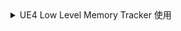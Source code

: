 
<details>
<summary>UE4 Low Level Memory Tracker 使用</summary>
<pre><code>
https://zhuanlan.zhihu.com/p/78005333
LLM(Low Level Memory Tracker) 是从 4.18 开始引入的新的内存统计工具，比 memreport 统计数据更加详细精确，但又不会像 MallocProfiler 那样有很大的本身开销
相关代码实现在 Engine\Source\Runtime\Core\Public\HAL\LowLevelMemTracker.h 和 Engine\Source\Runtime\Core\Private\HAL\LowLevelMemTracker.cpp 中
本文基于 UE4.23 分析使用 LLM
编译开关
在 Development 和 Debug 下，LLM 相关的代码是默认编译的，在 Test 模式下，需要在 YourGame.Target.cs 文件中增加宏定义 ALLOW_LOW_LEVEL_MEM_TRACKER_IN_TEST=1 才会编译相关代码，Shipping 模式下不会编译
运行开关
在编译时打开 LLM 后，要想在运行时使用 LLM 的功能，还要加上启动命令行 -LLM -LLMCSV
-LLM：运行时打开 LLM 统计
-LLMCSV：将内存统计信息输出到 CSV 文件中，CSV 文件保存在 Saved\Profiling\LLM 目录下
如果想在运行时默认生效，可以在 Target.cs 文件中增加宏定义 LLM_AUTO_ENABLE=1
另外还有个命令行 -LLMTAGSETS，用来指示资源统计分类是按类别来分，还是按具体资源来分，不过要使用这个功能需要在编译时在代码中打开 LLM_ALLOW_ASSETS_TAGS 宏(这个宏目前不能在 Target.cs 文件添加)
-LLMTAGSETS=Assets：按资源分类统计
-LLMTAGSETS=AssetClasses：按资源类别分类统计
运行时开关 LLM 的处理见 FLowLevelMemTracker::ProcessCommandLine 函数
Android 命令行
在已经装好版本的手机上，如果想要启动 LLM，可以通过 push UE4CommandLine.txt 到手机上动态改变游戏启动参数
新建一个 UE4CommandLine.txt，内容如下
../../../YourProject/YourProject.uproject -LLM -LLMCSV
新建一个 PushCommandLine.bat 并执行，内容如下
%ANDROID_HOME%\platform-tools\adb.exe shell mkdir -p /sdcard/UE4Game/YourProject
%ANDROID_HOME%\platform-tools\adb.exe push UE4CommandLine.txt /sdcard/UE4Game/YourProject/UE4CommandLine.txt
IOS 命令行
IOS 需要将 ue4commandline.txt 通过文件共享复制到 Documents 目录下，注意这里的文件名是全小写
显示统计命令行
运行时，可以通过以下命令行来显示当前的统计信息
stat LLM: 显示 Default Tracker 分组的简要内存统计信息
stat LLMFULL: 显示 Default Tracker 分组的所有内存统计信息
stat LLMOveread: 显示 LLM 本身使用的内存信息
stat LLMPlatform: 显示 Platform Tracker 分组的内存统计信息
LLM.LLMWriteInterval: 修改 LLM 的内存信息写入 csv 文件的频率，默认 5 秒写一行
LLMASSETS 命令行
编译时打开 LLM_ALLOW_ASSETS_TAGS，运行时指定 -LLMTAGSETS=Assets，执行 stat LLMAssets 命令行效果如下:
运行时指定 -LLMTAGSETS=AssetClasses，执行 stat LLMAssets 命令行效果如下:
CSV 文件输出
指定 -LLMCSV 命令行后，会得到两个 csv 文件，一个是 LLM_ 前缀，另一个是 LLMPlatform_ 前缀，这两个文件分别由两个 Tracker 生成，这两个文件的关注点不同
LLMPlatform 只关注系统内存的消费者，主要有几大类: ProgramSize, FMalloc, LLMOverhead。
LLM 主要关注 FMalloc 内存的消费者，主要就是引擎内各个部分的内存开销
注意，当同时指定 -LLMTAGSETS 命令行后，CSV 文件会错乱，因为写 CSV 文件时预留了第一行标题栏内容的缓冲区，当打开 LLMTAGSETS 之后，因为每个资源或资源类很多，会导致标题栏内容溢出，覆盖了后面的数据区域，所以这里需要自己按需求修改一下
LLM 统计分类
Total: 总内存
ELLMTag::PlatformTotal: 在 Android 上为 RSS，在 iOS 上为 resident_size，在其它平台上为系统所有进程消耗的内存(不明白这里为什么是这样)，所以这个值目前只有在移动端有参考意义
ELLMTag::Total: PlatformTotal - LLM Overhead，即为上面的内存减去 LLM 本身消耗的内存，这个内存值可以认为是在不打开 LLM 功能下的进程内存值，同上，这个值目前只在移动端上有参考意义
ELLMTag::PlatformOverhead: 即 LLMOverhead，LLM 本身消耗的内存
TrackedTotal: 通过调用 LLM OnLowLevelAlloc/OnLowLevelFree 统计到的所有内存
ELLMTag::PlatformTrackedTotal: Tracker 类型为 ELLMTracker::Platform
ELLMTag::TrackedTotal: Tracker 类型为 ELLMTracker::Default
Untracked: 未知的内存分配，即 LLM 无法追踪的内存，比如第三方库里的内存分配
ELLMTag::PlatformUntracked: PlatformTotal - PlatformTrackedTotal
ELLMTag::Untracked: Total - TrackedTotal
ELLMTag::Untagged: 未分类的内存，即分配内存时候不在 LLM_SCOPE 宏范围内
ELLMTag::FMalloc: 通过 FMallocBinned/FMallocBinned2 内存分配器分配的内存，也就是一般意义上引擎分配的内存，比如各种UObject，纹理，动画等占用的内存
ELLMTag::FMallocUnused: 通过 FMemory 分配的内存与 ELLMTag::FMalloc 类别内存的差值
ProgramSize: 程序刚起来时占用的内存，即刚进 Main 函数时，在 Android 上为 RSS，在 iOS 上为 resident_size
ELLMTag::ProgramSize
ELLMTag::ProgramSizePlatform
OOMBackupPool: Out of memory 备用内存池
ELLMTag::BackupOOMMemoryPoolPlatform
ELLMTag::BackupOOMMemoryPool
GenericPlatformMallocCrash: 预分配的 crash 相关的内存，当 crash 发生时用来替换 GMalloc
ELLMTag::GenericPlatformMallocCrashPlatform
ELLMTag::GenericPlatformMallocCrash
ELLMTag::EngineMisc: 在以下函数执行过程中分配的内存
AActor::ProcessEvent
UPackageMapClient::SerializeNewActor
FEngineLoop::Tick
ELLMTag::TaskGraphTasksMisc: FTaskThreadAnyThread::ProcessTasks 函数执行过程中分配的内存
Audio: 音频相关的内存，包括音频资源，音频线程中分配的内存，具体还包含以下子类别
ELLMTag::AudioMisc
ELLMTag::AudioSoundWaves
ELLMTag::AudioMixer
ELLMTag::AudioPrecache
ELLMTag::AudioDecompress
ELLMTag::AudioRealtimePrecache
ELLMTag::AudioFullDecompress
ELLMTag::AudioVoiceChat
ELLMTag::FName: FName 资源占用的内存
ELLMTag::Networking: 网络相关的内存，包含网络包处理，连接对象内存等
ELLMTag::Meshes: Mesh 的顶点缓存，顶点索引缓存占用的内存，还有以下子类别
ELLMTag::StaticMesh: StaticMesh 相关的内存，包含 StaticMesh 资源，StaticMeshComponent
ELLMTag::SkeletalMesh: SkeletalMeshComponent, SkinnedMeshComponent, SkeletalMesh 内存
ELLMTag::InstancedMesh: InstancedStaticMeshComponent, HierarchicalInstancedStaticMeshComponent 内存
ELLMTag::Landscape: LandscapeComponent, LandscapeProxy, LandscapeComponentSceneProxy 内存
ELLMTag::Stats: stat 统计相关的内存占用
ELLMTag::Shaders: 各种类型 Shander 的内存占用
ELLMTag::PSO: Pipeline State Object 缓存的内存占用
ELLMTag::Textures: 纹理相关的内存占用
ELLMTag::TextureMetaData: UTexture2D::Serialize 函数执行过程中分配的内存
ELLMTag::RenderTargets: RT 相关的内存，包含在 Viewport 中渲染使用的内存
ELLMTag::SceneRender: 场景渲染相关的内存占用，包含 Slate RHI Render 的窗口渲染
ELLMTag::RHIMisc: 其它渲染相关的内存占用，如各种渲染状态，RHI Thread 运行过程中的内存
ELLMTag::AsyncLoading: 异步资源加载过程中的内存占用，包含 AsyncLoadingThread, Event Driven Loader
ELLMTag::UObject: UObject 占用的内存，包含 UClass 等
ELLMTag::Animation: 动画相关的内存，包含 AnimInstance, AnimSequence, AnimationAsset, AnimBlueprint, MorphTarget
ELLMTag::Materials: 材质相关的内存，包含 MaterialInterface, MaterialFunction
ELLMTag::Particles: 特效相关的内存，包含 ParticleSystemComponent
ELLMTag::GC: GC 过程中的内存，分别为以下两个函数
CollectGarbageInternal
PerformReachabilityAnalysis
ELLMTag::UI: Slate 相关的内存，包含字体，TextureAtlas
ELLMTag::PhysX: PhysX 物理相关的内存
ELLMTag::EnginePreInitMemory: FEngineLoop::PreInit 函数执行过程中的内存
ELLMTag::EngineInitMemory: FEngineLoop::Init 函数执行过程中的内存
ELLMTag::RenderingThreadMemory: 渲染线程(RenderingThreadMain)执行过程中的内存
ELLMTag::LoadMapMisc: 地图加载过程中的内存，分别为以下两个函数
UEngine::LoadMap
UWorld::UpdateLevelStreaming
ELLMTag::StreamingManager: StreamableManager 相关的内存，主要是资源 streaming 函数执行过程中的内存
ELLMTag::GraphicsPlatform: 显存，只在 D3D，Vulkan 上有
ELLMTag::FileSystem: 文件系统相关的内存，主要是文件读取时的缓冲区，比如 Pak 文件
ELLMTag::Localization: 本地化相关的内存
ELLMTag::AssetRegistry: AssetRegistryModule 内存
ELLMTag::ConfigSystem: 配置文件相关的内存
ELLMTag::InitUObject: InitUObject 函数执行过程中的内存
ELLMTag::MaterialInstance: MaterialInstance, MaterialInstanceDynamic 包括材质参数内存占用
ELLMTag::Lua: Lua 内存
Windows 标签
ELLMTag::WorkingSetSize: 进程物理内存，可用这个值替代上面的 PlatformTotal
ELLMTag::PagefileUsed: 进程虚拟内存
ThreadStack: Windows 线程栈内存
ELLMTag::ThreadStackPlatform
ELLMTag::ThreadStack
添加自定义标签
除了以上的分类标签外，还可以添加自定义的标签，主要有两种方式
第一种是直接修改 LowLevelMemTrakcer.h 文件，在 LLM_ENUM_GENERIC_TAGS 宏内按同样格式添加一个新标签定义
另外一种是通过调用 RegisterPlatformTag/RegisterProjectTag 来动态地注册新标签，主要参数如下:
Tag: 标签枚举，不要和其它地方重复了
Name: 标签名，显示在 CSV 文件的标题栏中
StatName: 与这个标签相关的 Stat 统计，在游戏中通过 stat 命令来显示，使用 DECLARE_LLM_MEMORY_STAT 宏进行定义，可以为空(NAME_None)
SummaryStatName: 汇总 Stat 统计，可以将多个 LLM STAT 汇总在一起，可以为空(NAME_None)
ParentTag: 父级标签枚举值，父级标签对应的内存值是所有子级标签的和，级数最多两级
DECLARE_LLM_MEMORY_STAT(TEXT("Test"), STAT_TestLLM, STATGROUP_LLMFULL);
enum class EMyLLMTag
{
  TestTag = ELLMTag::ProjectTagStart + 20,
}
void Init()
{
  LLM(FLowLevelMemTracker::Get().RegisterProjectTag((int32)EMyLLMTag::TestTag, TEXT("Test"), GET_STATFNAME(STAT_TestLLM), NAME_None));
}
void TestFunc()
{
    LLM_SCOPE(EMyLLMTag::TestTag);
}
</code></pre>
</details>